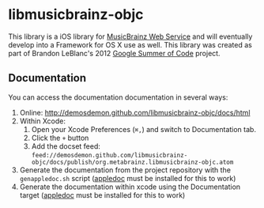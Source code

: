 # libmusicbrainz-objc

This library is a iOS library for [MusicBrainz Web Service](http://musicbrainz.org/doc/XML_Web_Service/Version_2) and will eventually develop into a Framework for OS X use as well. This library was created as part of Brandon LeBlanc's 2012 [Google Summer of Code](https://google-melange.appspot.com/gsoc/proposal/review/google/gsoc2012/demosdemon/1) project.

## Documentation
You can access the documentation documentation in several ways:

1. Online: http://demosdemon.github.com/libmusicbrainz-objc/docs/html
1. Within Xcode: 
    1. Open your Xcode Preferences (`⌘,`) and switch to Documentation tab. 
    1. Click the `+` button
    1. Add the docset feed: `feed://demosdemon.github.com/libmusicbrainz-objc/docs/publish/org.metabrainz.libmusicbrainz-objc.atom`
1. Generate the documentation from the project repository with the `genappledoc.sh` script ([appledoc](http://gentlebytes.com/appledoc/) must be installed for this to work)
1. Generate the documentation within xcode using the Documentation target ([appledoc](http://gentlebytes.com/appledoc/) must be installed for this to work)
